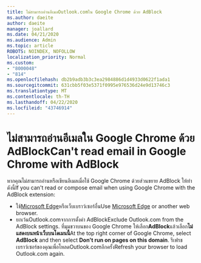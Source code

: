 ```yaml
---
title: ไม่สามารถอ่านอีเมลOutlook.comใน Google Chrome ด้วย AdBlock
ms.author: daeite
author: daeite
manager: joallard
ms.date: 04/21/2020
ms.audience: Admin
ms.topic: article
ROBOTS: NOINDEX, NOFOLLOW
localization_priority: Normal
ms.custom:
- "8000048"
- "814"
ms.openlocfilehash: db2b9adb3b3c3ea2984886d1d4933d0622f1ada1
ms.sourcegitcommit: 631cbb5f03e5371f0995e976536d24e9d13746c3
ms.translationtype: MT
ms.contentlocale: th-TH
ms.lasthandoff: 04/22/2020
ms.locfileid: "43746914"
---
```

# <a name="cant-read-email-in-google-chrome-with-adblock"></a><span data-ttu-id="0677f-102">ไม่สามารถอ่านอีเมลใน Google Chrome ด้วย AdBlock</span><span class="sxs-lookup"><span data-stu-id="0677f-102">Can't read email in Google Chrome with AdBlock</span></span>

<span data-ttu-id="0677f-103">หากคุณไม่สามารถอ่านหรือเขียนอีเมลเมื่อใช้ Google Chrome ด้วยส่วนขยาย AdBlock ให้ทําดังนี้</span><span class="sxs-lookup"><span data-stu-id="0677f-103">If you can't read or compose email when using Google Chrome with the AdBlock extension:</span></span>

- <span data-ttu-id="0677f-104">ใช้[Microsoft Edge](https://go.microsoft.com/fwlink/p/?linkid=2001503&amp;clcid=0x409)หรือเว็บเบราว์เซอร์อื่น</span><span class="sxs-lookup"><span data-stu-id="0677f-104">Use [Microsoft Edge](https://go.microsoft.com/fwlink/p/?linkid=2001503&amp;clcid=0x409) or another web browser.</span></span>
- <span data-ttu-id="0677f-105">ยกเว้นOutlook.comจากการตั้งค่า AdBlock</span><span class="sxs-lookup"><span data-stu-id="0677f-105">Exclude Outlook.com from the AdBlock settings.</span></span> <span data-ttu-id="0677f-106">ที่มุมขวาบนของ Google Chrome ให้เลือก**AdBlock**แล้วเลือก**ไม่แสดงบนหน้าเว็บบนโดเมนนี้**</span><span class="sxs-lookup"><span data-stu-id="0677f-106">At the top right corner of Google Chrome, select **AdBlock** and then select **Don't run on pages on this domain**.</span></span> <span data-ttu-id="0677f-107">รีเฟรชเบราว์เซอร์ของคุณเพื่อโหลดOutlook.comอีกครั้ง</span><span class="sxs-lookup"><span data-stu-id="0677f-107">Refresh your browser to load Outlook.com again.</span></span>